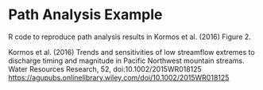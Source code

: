 # Path Analysis Example
R code to reproduce path analysis results in Kormos et al. (2016) Figure 2. 


Kormos et al. (2016) Trends and sensitivities of low streamflow extremes to discharge timing 
and magnitude in Pacific Northwest mountain streams. Water Resources Research, 52, doi:10.1002/2015WR018125
https://agupubs.onlinelibrary.wiley.com/doi/10.1002/2015WR018125